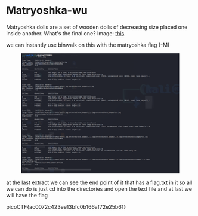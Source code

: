 # Matryoshka-wu

Matryoshka dolls are a set of wooden dolls of decreasing size placed one inside another. What's the final one? Image: [this](https://mercury.picoctf.net/static/b6205dd933ec01c022c4e6acbdf11116/dolls.jpg)

we can instantly use binwalk on this with the matryoshka flag (-M)

<figure><img src="../../../../.gitbook/assets/image.png" alt=""><figcaption></figcaption></figure>

at the last extract we can see the end point of it that has a flag.txt in it so all we can do is just cd into the directories and open the text file and at last we will have the flag

picoCTF{ac0072c423ee13bfc0b166af72e25b61}
